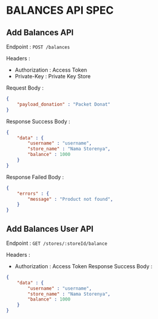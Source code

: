 # BALANCES API SPEC

## Add Balances API
Endpoint : `POST /balances`

Headers : 
- Authorization : Access Token
- Private-Key : Private Key Store

Request Body :
```json
{
    "payload_donation" : "Packet Donat"
}
```

Response Success Body :
```json
{
    "data" : {
        "username" : "username",
        "store_name" : "Nama Storenya",
        "balance" : 1000
    }
}
```

Response Failed Body :
```json
{
    "errors" : {
        "message" : "Product not found",
    }
}
```

## Add Balances User API
Endpoint : `GET /stores/:storeId/balance`

Headers : 
- Authorization : Access Token
Response Success Body :
```json
{
    "data" : {
        "username" : "username",
        "store_name" : "Nama Storenya",
        "balance" : 1000
    }
}
```